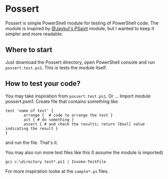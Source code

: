 Possert
=============

Possert is simple PowerShell module for testing of PowerShell code. The module is inspired by [@Jaykul's PSaint](http://huddledmasses.org/arrange-act-assert-intuitive-testing/) module, but I wanted to keep it simpler and more readable.

Where to start
-------

Just download the Possert directory, open PowerShell console and run `possert.test.ps1`. This is tests the module itself.

How to test your code?
-------

You may take inspiration from `possert.test.ps1`. Or ...
Import module possert.psm1.
Create file that contains something like 

    test 'name of test' {
			arrange {  # code to arrange the test }
			act { # do something }
			assert { # and check the results; return [bool] value indicating the result }
    }
    
and run the file. That's it.

You may also run more test files like this (I assume the module is imported)

    gci c:\directory test*.ps1 | Invoke-TestFile
    
For more inspiration looke at the `sample*.ps` files.